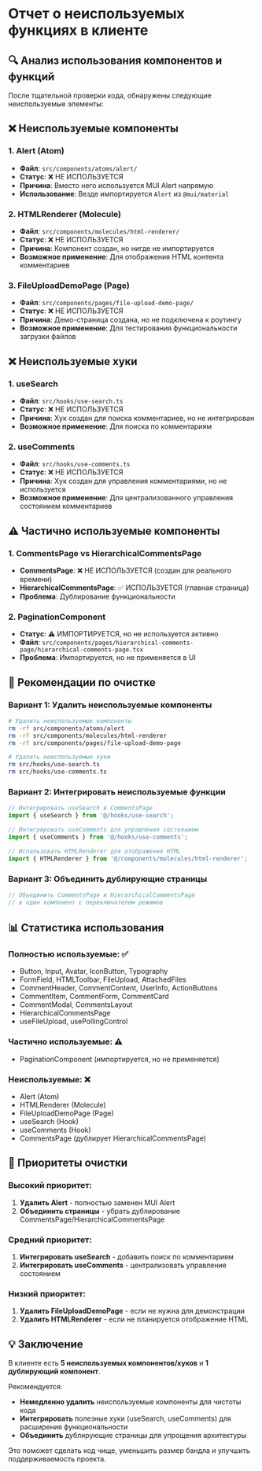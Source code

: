 # Отчет о неиспользуемых функциях в клиенте

## 🔍 Анализ использования компонентов и функций

После тщательной проверки кода, обнаружены следующие неиспользуемые элементы:

## ❌ Неиспользуемые компоненты

### 1. Alert (Atom)

- **Файл**: `src/components/atoms/alert/`
- **Статус**: ❌ НЕ ИСПОЛЬЗУЕТСЯ
- **Причина**: Вместо него используется MUI Alert напрямую
- **Использование**: Везде импортируется `Alert` из `@mui/material`

### 2. HTMLRenderer (Molecule)

- **Файл**: `src/components/molecules/html-renderer/`
- **Статус**: ❌ НЕ ИСПОЛЬЗУЕТСЯ
- **Причина**: Компонент создан, но нигде не импортируется
- **Возможное применение**: Для отображения HTML контента комментариев

### 3. FileUploadDemoPage (Page)

- **Файл**: `src/components/pages/file-upload-demo-page/`
- **Статус**: ❌ НЕ ИСПОЛЬЗУЕТСЯ
- **Причина**: Демо-страница создана, но не подключена к роутингу
- **Возможное применение**: Для тестирования функциональности загрузки файлов

## ❌ Неиспользуемые хуки

### 1. useSearch

- **Файл**: `src/hooks/use-search.ts`
- **Статус**: ❌ НЕ ИСПОЛЬЗУЕТСЯ
- **Причина**: Хук создан для поиска комментариев, но не интегрирован
- **Возможное применение**: Для поиска по комментариям

### 2. useComments

- **Файл**: `src/hooks/use-comments.ts`
- **Статус**: ❌ НЕ ИСПОЛЬЗУЕТСЯ
- **Причина**: Хук создан для управления комментариями, но не используется
- **Возможное применение**: Для централизованного управления состоянием комментариев

## ⚠️ Частично используемые компоненты

### 1. CommentsPage vs HierarchicalCommentsPage

- **CommentsPage**: ❌ НЕ ИСПОЛЬЗУЕТСЯ (создан для реального времени)
- **HierarchicalCommentsPage**: ✅ ИСПОЛЬЗУЕТСЯ (главная страница)
- **Проблема**: Дублирование функциональности

### 2. PaginationComponent

- **Статус**: ⚠️ ИМПОРТИРУЕТСЯ, но не используется активно
- **Файл**: `src/components/pages/hierarchical-comments-page/hierarchical-comments-page.tsx`
- **Проблема**: Импортируется, но не применяется в UI

## 🔧 Рекомендации по очистке

### Вариант 1: Удалить неиспользуемые компоненты

```bash
# Удалить неиспользуемые компоненты
rm -rf src/components/atoms/alert
rm -rf src/components/molecules/html-renderer
rm -rf src/components/pages/file-upload-demo-page

# Удалить неиспользуемые хуки
rm src/hooks/use-search.ts
rm src/hooks/use-comments.ts
```

### Вариант 2: Интегрировать неиспользуемые функции

```typescript
// Интегрировать useSearch в CommentsPage
import { useSearch } from '@/hooks/use-search';

// Интегрировать useComments для управления состоянием
import { useComments } from '@/hooks/use-comments';

// Использовать HTMLRenderer для отображения HTML
import { HTMLRenderer } from '@/components/molecules/html-renderer';
```

### Вариант 3: Объединить дублирующие страницы

```typescript
// Объединить CommentsPage и HierarchicalCommentsPage
// в один компонент с переключателем режимов
```

## 📊 Статистика использования

### Полностью используемые: ✅

- Button, Input, Avatar, IconButton, Typography
- FormField, HTMLToolbar, FileUpload, AttachedFiles
- CommentHeader, CommentContent, UserInfo, ActionButtons
- CommentItem, CommentForm, CommentCard
- CommentModal, CommentsLayout
- HierarchicalCommentsPage
- useFileUpload, usePollingControl

### Частично используемые: ⚠️

- PaginationComponent (импортируется, но не применяется)

### Неиспользуемые: ❌

- Alert (Atom)
- HTMLRenderer (Molecule)
- FileUploadDemoPage (Page)
- useSearch (Hook)
- useComments (Hook)
- CommentsPage (дублирует HierarchicalCommentsPage)

## 🎯 Приоритеты очистки

### Высокий приоритет:

1. **Удалить Alert** - полностью заменен MUI Alert
2. **Объединить страницы** - убрать дублирование CommentsPage/HierarchicalCommentsPage

### Средний приоритет:

1. **Интегрировать useSearch** - добавить поиск по комментариям
2. **Интегрировать useComments** - централизовать управление состоянием

### Низкий приоритет:

1. **Удалить FileUploadDemoPage** - если не нужна для демонстрации
2. **Удалить HTMLRenderer** - если не планируется отображение HTML

## 💡 Заключение

В клиенте есть **5 неиспользуемых компонентов/хуков** и **1 дублирующий компонент**.

Рекомендуется:

- **Немедленно удалить** неиспользуемые компоненты для чистоты кода
- **Интегрировать** полезные хуки (useSearch, useComments) для расширения функциональности
- **Объединить** дублирующие страницы для упрощения архитектуры

Это поможет сделать код чище, уменьшить размер бандла и улучшить поддерживаемость проекта.
